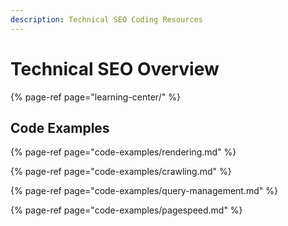 ```yaml
---
description: Technical SEO Coding Resources
---
```


# Technical SEO Overview

{% page-ref page="learning-center/" %}

## Code Examples

{% page-ref page="code-examples/rendering.md" %}

{% page-ref page="code-examples/crawling.md" %}

{% page-ref page="code-examples/query-management.md" %}

{% page-ref page="code-examples/pagespeed.md" %}



